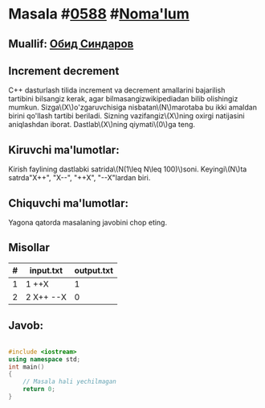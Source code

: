 
<h1>Masala #<a href="https://robocontest.uz/tasks/0588">0588</a> #<a href="https://robocontest.uz/tasks?category=1">Noma'lum</a></h1>
<h2> Muallif: <a href="https://robocontest.uz/profile/thecr4sh">Обид Синдаров</a></h2>
<h2>Increment decrement</h2>
<p>C++ dasturlash tilida increment va decrement amallarini bajarilish tartibini bilsangiz kerak, agar bilmasangizwikipediadan bilib olishingiz mumkun. Sizga\(X\)o'zgaruvchisiga nisbatan\(N\)marotaba bu ikki amaldan birini qo'llash tartibi beriladi. Sizning vazifangiz\(X\)ning oxirgi natijasini aniqlashdan iborat. Dastlab\(X\)ning qiymati\(0\)ga teng.</p>
<h2>Kiruvchi ma'lumotlar:</h2>
<p>Kirish faylining dastlabki satrida\(N(1\leq N\leq 100)\)soni. Keyingi\(N\)ta satrda"X++", "X--", "++X", "--X"lardan biri.</p>
<h2>Chiquvchi ma'lumotlar:</h2>
<p>Yagona qatorda masalaning javobini chop eting.</p>
<h2>Misollar</h2>
<table>
    <thead>
        <tr>
            <th>#</th>
            <th>input.txt</th>
            <th>output.txt</th>
        </tr>
    </thead>
    <tbody>
            <tr>
                <td>1</td>
                <td>1
++X</td>
                <td>1</td>
            </tr>
            <tr>
                <td>2</td>
                <td>2
X++
--X</td>
                <td>0</td>
            </tr>
    </tbody>
    </table>
    
<h2>Javob:</h2>

######
```cpp
#include <iostream>
using namespace std;
int main()
{
    // Masala hali yechilmagan
    return 0;
}
```
